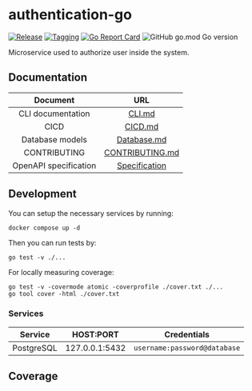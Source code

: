 # authentication-go

[![Release](https://github.com/hawks-atlanta/authentication-go/actions/workflows/release.yaml/badge.svg)](https://github.com/hawks-atlanta/authentication-go/actions/workflows/release.yaml)
[![Tagging](https://github.com/hawks-atlanta/authentication-go/actions/workflows/tagging.yaml/badge.svg)](https://github.com/hawks-atlanta/authentication-go/actions/workflows/tagging.yaml)
[![Go Report Card](https://goreportcard.com/badge/github.com/hawks-atlanta/authentication-go)](https://goreportcard.com/report/github.com/hawks-atlanta/authentication-go)
![GitHub go.mod Go version](https://img.shields.io/github/go-mod/go-version/hawks-atlanta/authentication-go)

Microservice used to authorize user inside the system.

## Documentation

|       Document        |                             URL                              |
| :-------------------: | :----------------------------------------------------------: |
|   CLI documentation   |                       [CLI.md](CLI.md)                       |
|         CICD          | [CICD.md](https://github.com/hawks-atlanta/docs/blob/main/CICD.md) |
|    Database models    | [Database.md](https://github.com/hawks-atlanta/docs/blob/main/Database.md#Authentication) |
|     CONTRIBUTING      |              [CONTRIBUTING.md](CONTRIBUTING.md)              |
| OpenAPI specification |           [Specification](docs/spec.openapi.yaml)            |

## Development

You can setup the necessary services by running:

```shell
docker compose up -d
```

Then you can run tests by:

```shell
go test -v ./...
```

For locally measuring coverage:

```shell
go test -v -covermode atomic -coverprofile ./cover.txt ./...
go tool cover -html ./cover.txt
```

### Services

| Service    | HOST:PORT      | Credentials                  |
| ---------- | -------------- | ---------------------------- |
| PostgreSQL | 127.0.0.1:5432 | `username:password@database` |

## Coverage

